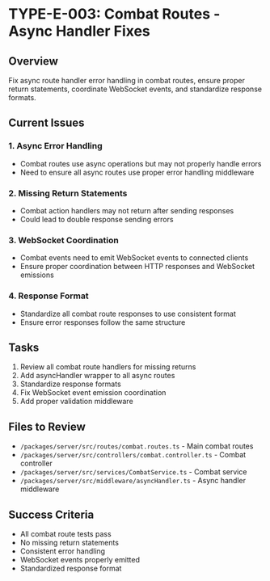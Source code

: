 # TYPE-E-003: Combat Routes - Async Handler Fixes

## Overview
Fix async route handler error handling in combat routes, ensure proper return statements, coordinate WebSocket events, and standardize response formats.

## Current Issues

### 1. Async Error Handling
- Combat routes use async operations but may not properly handle errors
- Need to ensure all async routes use proper error handling middleware

### 2. Missing Return Statements
- Combat action handlers may not return after sending responses
- Could lead to double response sending errors

### 3. WebSocket Coordination
- Combat events need to emit WebSocket events to connected clients
- Ensure proper coordination between HTTP responses and WebSocket emissions

### 4. Response Format
- Standardize all combat route responses to use consistent format
- Ensure error responses follow the same structure

## Tasks
1. Review all combat route handlers for missing returns
2. Add asyncHandler wrapper to all async routes
3. Standardize response formats
4. Fix WebSocket event emission coordination
5. Add proper validation middleware

## Files to Review
- `/packages/server/src/routes/combat.routes.ts` - Main combat routes
- `/packages/server/src/controllers/combat.controller.ts` - Combat controller
- `/packages/server/src/services/CombatService.ts` - Combat service
- `/packages/server/src/middleware/asyncHandler.ts` - Async handler middleware

## Success Criteria
- All combat route tests pass
- No missing return statements
- Consistent error handling
- WebSocket events properly emitted
- Standardized response format